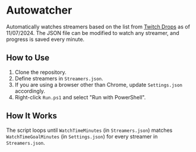 # Autowatcher
Automatically watches streamers based on the list from [Twitch Drops](https://twitch.facepunch.com/#drops) as of 11/07/2024. The JSON file can be modified to watch any streamer, and progress is saved every minute.

## How to Use
1. Clone the repository.
2. Define streamers in `Streamers.json`.
3. If you are using a browser other than Chrome, update `Settings.json` accordingly.
4. Right-click `Run.ps1` and select "Run with PowerShell".

## How It Works
The script loops until `WatchTimeMinutes` (in `Streamers.json`) matches `WatchTimeGoalMinutes` (in `Settings.json`) for every streamer in `Streamers.json`.